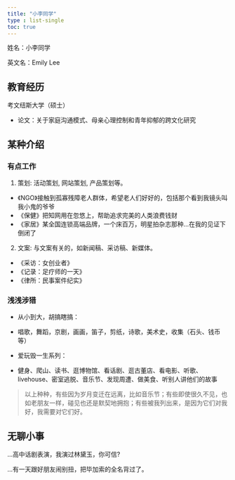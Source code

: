```yaml
---
title: "小李同学"
type : list-single
toc: true
---
```

姓名：小李同学

英文名：Emily Lee

## 教育经历

考文纽斯大学（硕士）
  
   - 论文：关于家庭沟通模式、母亲心理控制和青年抑郁的跨文化研究

## 某种介绍

### 有点工作

1. 策划: 活动策划, 网站策划, 产品策划等。 
- 《NGO》接触到孤寡残障老人群体，希望老人们好好的，包括那个看到我镜头叫我小鬼的爷爷
- 《保健》把知网用在忽悠上，帮助追求完美的人类浪费钱财 
- 《家居》某全国连锁高端品牌，一个床百万，明星拍杂志那种...在我的见证下倒闭了
2. 文案: 与文案有关的，如新闻稿、采访稿、新媒体。 
- 《采访：女创业者》
- 《记录：足疗师的一天》
- 《律所：民事案件纪实》

### 浅浅涉猎

- 从小到大，胡搞瞎搞：

 - 唱歌，舞蹈，京剧，画画，笛子，剪纸，诗歌，美术史，收集（石头、钱币等）


- 爱玩毁一生系列：

 - 健身、爬山、读书、逛博物馆、看话剧、逛古董店、看电影、听歌、livehouse、密室逃脱、音乐节、发现周遭、做美食、听别人讲他们的故事

> 以上种种，有些因为岁月变迁在远离，比如音乐节；有些即使很久不见，也如老朋友一样，碰见也还是默契地拥抱；有些被我列出来，是因为它们对我好，我需要对它们好。

## 无聊小事

...高中话剧表演，我演过林黛玉，你可信?

...有一天跟好朋友闹别扭，把毕加索的全名背过了。







